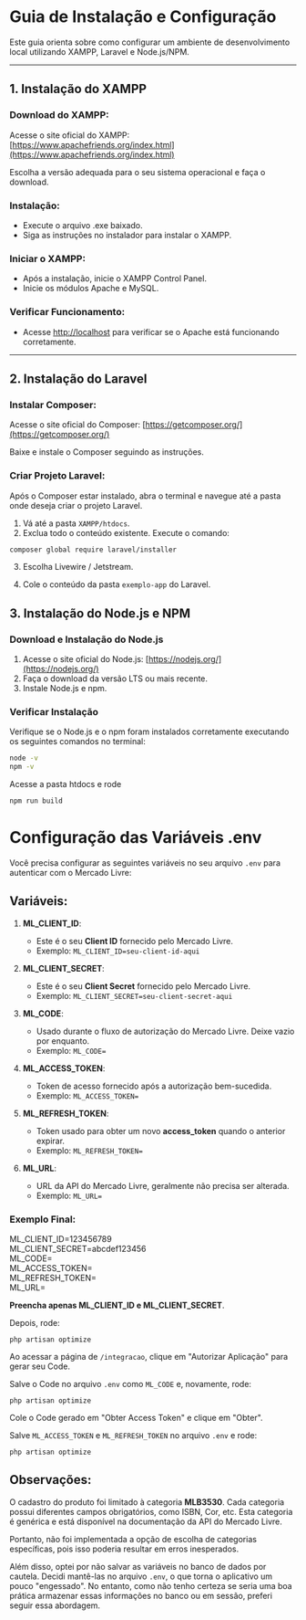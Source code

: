 # Guia de Instalação e Configuração

Este guia orienta sobre como configurar um ambiente de desenvolvimento local utilizando XAMPP, Laravel e Node.js/NPM.

---

## 1. Instalação do XAMPP

### Download do XAMPP:

Acesse o site oficial do XAMPP: [https://www.apachefriends.org/index.html](https://www.apachefriends.org/index.html)

Escolha a versão adequada para o seu sistema operacional e faça o download.

### Instalação:

- Execute o arquivo .exe baixado.
- Siga as instruções no instalador para instalar o XAMPP.

### Iniciar o XAMPP:

- Após a instalação, inicie o XAMPP Control Panel.
- Inicie os módulos Apache e MySQL.

### Verificar Funcionamento:

- Acesse [http://localhost](http://localhost) para verificar se o Apache está funcionando corretamente.

---

## 2. Instalação do Laravel

### Instalar Composer:

Acesse o site oficial do Composer: [https://getcomposer.org/](https://getcomposer.org/)

Baixe e instale o Composer seguindo as instruções.

### Criar Projeto Laravel:

Após o Composer estar instalado, abra o terminal e navegue até a pasta onde deseja criar o projeto Laravel.

1. Vá até a pasta `XAMPP/htdocs`.
2. Exclua todo o conteúdo existente.
Execute o comando:
```bash
composer global require laravel/installer
```
3. Escolha Livewire / Jetstream.

4. Cole o conteúdo da pasta `exemplo-app` do Laravel.

## 3. Instalação do Node.js e NPM

### Download e Instalação do Node.js

1. Acesse o site oficial do Node.js: [https://nodejs.org/](https://nodejs.org/)
2. Faça o download da versão LTS ou mais recente.
3. Instale Node.js e npm.

### Verificar Instalação

Verifique se o Node.js e o npm foram instalados corretamente executando os seguintes comandos no terminal:

```bash
node -v
npm -v
```

Acesse a pasta htdocs e rode
```bash
npm run build
```

# Configuração das Variáveis .env

Você precisa configurar as seguintes variáveis no seu arquivo `.env` para autenticar com o Mercado Livre:

## Variáveis:

1. **ML_CLIENT_ID**:  
   - Este é o seu **Client ID** fornecido pelo Mercado Livre.  
   - Exemplo: `ML_CLIENT_ID=seu-client-id-aqui`

2. **ML_CLIENT_SECRET**:  
   - Este é o seu **Client Secret** fornecido pelo Mercado Livre.  
   - Exemplo: `ML_CLIENT_SECRET=seu-client-secret-aqui`

3. **ML_CODE**:  
   - Usado durante o fluxo de autorização do Mercado Livre. Deixe vazio por enquanto.  
   - Exemplo: `ML_CODE=`

4. **ML_ACCESS_TOKEN**:  
   - Token de acesso fornecido após a autorização bem-sucedida.  
   - Exemplo: `ML_ACCESS_TOKEN=`

5. **ML_REFRESH_TOKEN**:  
   - Token usado para obter um novo **access_token** quando o anterior expirar.  
   - Exemplo: `ML_REFRESH_TOKEN=`

6. **ML_URL**:  
   - URL da API do Mercado Livre, geralmente não precisa ser alterada.  
   - Exemplo: `ML_URL=`

### Exemplo Final:

ML_CLIENT_ID=123456789  
ML_CLIENT_SECRET=abcdef123456  
ML_CODE=  
ML_ACCESS_TOKEN=  
ML_REFRESH_TOKEN=  
ML_URL=  

**Preencha apenas ML_CLIENT_ID e ML_CLIENT_SECRET**.

Depois, rode:

    php artisan optimize  

Ao acessar a página de `/integracao`, clique em "Autorizar Aplicação" para gerar seu Code.

Salve o Code no arquivo `.env` como `ML_CODE` e, novamente, rode:

    php artisan optimize  

Cole o Code gerado em "Obter Access Token" e clique em "Obter".

Salve `ML_ACCESS_TOKEN` e `ML_REFRESH_TOKEN` no arquivo `.env` e rode:

    php artisan optimize  


## Observações:

O cadastro do produto foi limitado à categoria **MLB3530**. Cada categoria possui diferentes campos obrigatórios, como ISBN, Cor, etc. Esta categoria é genérica e está disponível na documentação da API do Mercado Livre.

Portanto, não foi implementada a opção de escolha de categorias específicas, pois isso poderia resultar em erros inesperados.

Além disso, optei por não salvar as variáveis no banco de dados por cautela. Decidi mantê-las no arquivo `.env`, o que torna o aplicativo um pouco "engessado". No entanto, como não tenho certeza se seria uma boa prática armazenar essas informações no banco ou em sessão, preferi seguir essa abordagem.

